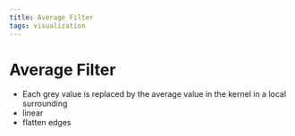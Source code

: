 ```yaml
---
title: Average Filter
tags: visualization
---
```


# Average Filter
- Each grey value is replaced by the average value in the kernel in a local surrounding
- linear
- flatten edges










